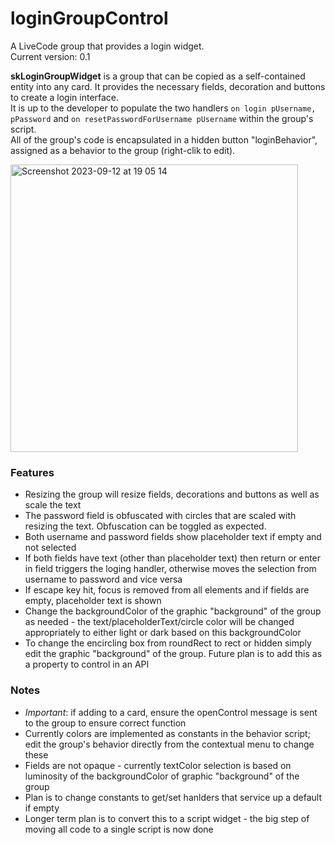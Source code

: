 # loginGroupControl
A LiveCode group that provides a login widget.<br>
Current version: 0.1

**skLoginGroupWidget** is a group that can be copied as a self-contained entity into any card. It provides the necessary fields, decoration and buttons to create a login interface.<br>
It is up to the developer to populate the two handlers `on login pUsername, pPassword` and `on resetPasswordForUsername pUsername` within the group's script.<br>
All of the group's code is encapsulated in a hidden button "loginBehavior", assigned as a behavior to the group (right-clik to edit).

<img width="460" alt="Screenshot 2023-09-12 at 19 05 14" src="https://github.com/stam66/loginGroupControl/assets/5677273/dea143c7-a59a-4af2-ae04-12b8131177df">

### Features
- Resizing the group will resize fields, decorations and buttons as well as scale the text
- The password field is obfuscated with circles that are scaled with resizing the text. Obfuscation can be toggled as expected.
- Both username and password fields show placeholder text if empty and not selected
- If both fields have text (other than placeholder text) then return or enter in field triggers the loging handler, otherwise moves the selection from username to password and vice versa
- If escape key hit, focus is removed from all elements and if fields are empty, placeholder text is shown
- Change the backgroundColor of the graphic "background" of the group as needed - the text/placeholderText/circle color will be changed appropriately to either light or dark based on this backgroundColor
- To change the encircling box from roundRect to rect or hidden simply edit the graphic "background" of the group. Future plan is to add this as a property to control in an API


### Notes
- _Important_: if adding to a card, ensure the openControl message is sent to the group to ensure correct function
- Currently colors are implemented as constants in the behavior script; edit the group's behavior directly from the contextual menu to change these
- Fields are not opaque - currently textColor selection is based on luminosity of the backgroundColor of graphic "background" of the group
- Plan is to change constants to get/set hanlders that service up a default if empty
- Longer term plan is to convert this to a script widget - the big step of moving all code to a single script is now done
